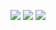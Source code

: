![](https://i.postimg.cc/sxXYWyjy/image-2024-05-23-214758211.png)
![](https://tenor.com/okFQdiogR2T.gif)
![](https://i.postimg.cc/vZd1FMJB/image-2024-05-23-214816539.png)
